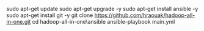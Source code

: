 sudo apt-get update
sudo apt-get upgrade -y
sudo apt-get install ansible -y
sudo apt-get install git -y
git clone https://github.com/hraouak/hadoop-all-in-one.git
cd hadoop-all-in-one\ansible
ansible-playbook main.yml

